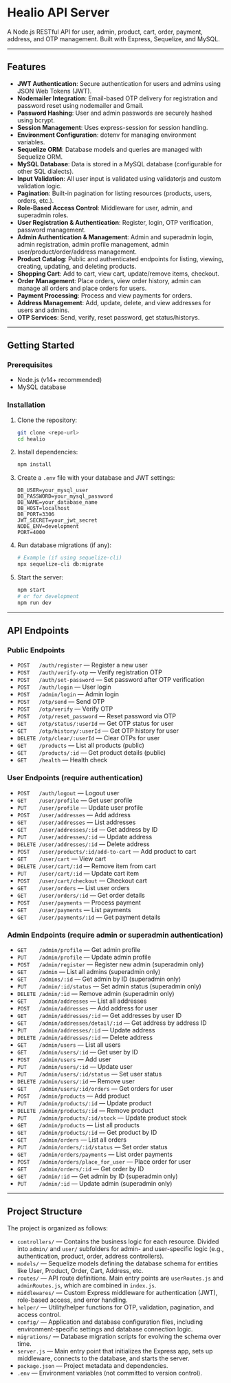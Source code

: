 # Healio API Server

A Node.js RESTful API for user, admin, product, cart, order, payment, address, and OTP management. Built with Express, Sequelize, and MySQL.

---

## Features

- **JWT Authentication**: Secure authentication for users and admins using JSON Web Tokens (JWT).
- **Nodemailer Integration**: Email-based OTP delivery for registration and password reset using nodemailer and Gmail.
- **Password Hashing**: User and admin passwords are securely hashed using bcrypt.
- **Session Management**: Uses express-session for session handling.
- **Environment Configuration**: dotenv for managing environment variables.
- **Sequelize ORM**: Database models and queries are managed with Sequelize ORM.
- **MySQL Database**: Data is stored in a MySQL database (configurable for other SQL dialects).
- **Input Validation**: All user input is validated using validatorjs and custom validation logic.
- **Pagination**: Built-in pagination for listing resources (products, users, orders, etc.).
- **Role-Based Access Control**: Middleware for user, admin, and superadmin roles.
- **User Registration & Authentication**: Register, login, OTP verification, password management.
- **Admin Authentication & Management**: Admin and superadmin login, admin registration, admin profile management, admin user/product/order/address management.
- **Product Catalog**: Public and authenticated endpoints for listing, viewing, creating, updating, and deleting products.
- **Shopping Cart**: Add to cart, view cart, update/remove items, checkout.
- **Order Management**: Place orders, view order history, admin can manage all orders and place orders for users.
- **Payment Processing**: Process and view payments for orders.
- **Address Management**: Add, update, delete, and view addresses for users and admins.
- **OTP Services**: Send, verify, reset password, get status/historys.

---

## Getting Started

### Prerequisites
- Node.js (v14+ recommended)
- MySQL database

### Installation
1. Clone the repository:
   ```bash
   git clone <repo-url>
   cd healio
   ```
2. Install dependencies:
   ```bash
   npm install
   ```
3. Create a `.env` file with your database and JWT settings:
   ```env
   DB_USER=your_mysql_user
   DB_PASSWORD=your_mysql_password
   DB_NAME=your_database_name
   DB_HOST=localhost
   DB_PORT=3306
   JWT_SECRET=your_jwt_secret
   NODE_ENV=development
   PORT=4000
   ```
4. Run database migrations (if any):
   ```bash
   # Example (if using sequelize-cli)
   npx sequelize-cli db:migrate
   ```
5. Start the server:
   ```bash
   npm start
   # or for development
   npm run dev
   ```

---

## API Endpoints

### Public Endpoints
- `POST   /auth/register` — Register a new user
- `POST   /auth/verify-otp` — Verify registration OTP
- `POST   /auth/set-password` — Set password after OTP verification
- `POST   /auth/login` — User login
- `POST   /admin/login` — Admin login
- `POST   /otp/send` — Send OTP
- `POST   /otp/verify` — Verify OTP
- `POST   /otp/reset_password` — Reset password via OTP
- `GET    /otp/status/:userId` — Get OTP status for user
- `GET    /otp/history/:userId` — Get OTP history for user
- `DELETE /otp/clear/:userId` — Clear OTPs for user
- `GET    /products` — List all products (public)
- `GET    /products/:id` — Get product details (public)
- `GET    /health` — Health check

### User Endpoints (require authentication)
- `POST   /auth/logout` — Logout user
- `GET    /user/profile` — Get user profile
- `PUT    /user/profile` — Update user profile
- `POST   /user/addresses` — Add address
- `GET    /user/addresses` — List addresses
- `GET    /user/addresses/:id` — Get address by ID
- `PUT    /user/addresses/:id` — Update address
- `DELETE /user/addresses/:id` — Delete address
- `POST   /user/products/:id/add-to-cart` — Add product to cart
- `GET    /user/cart` — View cart
- `DELETE /user/cart/:id` — Remove item from cart
- `PUT    /user/cart/:id` — Update cart item
- `POST   /user/cart/checkout` — Checkout cart
- `GET    /user/orders` — List user orders
- `GET    /user/orders/:id` — Get order details
- `POST   /user/payments` — Process payment
- `GET    /user/payments` — List payments
- `GET    /user/payments/:id` — Get payment details

### Admin Endpoints (require admin or superadmin authentication)
- `GET    /admin/profile` — Get admin profile
- `PUT    /admin/profile` — Update admin profile
- `POST   /admin/register` — Register new admin (superadmin only)
- `GET    /admin` — List all admins (superadmin only)
- `GET    /admins/:id` — Get admin by ID (superadmin only)
- `PUT    /admin/:id/status` — Set admin status (superadmin only)
- `DELETE /admin/:id` — Remove admin (superadmin only)
- `GET    /admin/addresses` — List all addresses
- `POST   /admin/addresses` — Add address for user
- `GET    /admin/addresses/:id` — Get addresses by user ID
- `GET    /admin/addresses/detail/:id` — Get address by address ID
- `PUT    /admin/addresses/:id` — Update address
- `DELETE /admin/addresses/:id` — Delete address
- `GET    /admin/users` — List all users
- `GET    /admin/users/:id` — Get user by ID
- `POST   /admin/users` — Add user
- `PUT    /admin/users/:id` — Update user
- `PUT    /admin/users/:id/status` — Set user status
- `DELETE /admin/users/:id` — Remove user
- `GET    /admin/users/:id/orders` — Get orders for user
- `POST   /admin/products` — Add product
- `PUT    /admin/products/:id` — Update product
- `DELETE /admin/products/:id` — Remove product
- `PUT    /admin/products/:id/stock` — Update product stock
- `GET    /admin/products` — List all products
- `GET    /admin/products/:id` — Get product by ID
- `GET    /admin/orders` — List all orders
- `PUT    /admin/orders/:id/status` — Set order status
- `GET    /admin/orders/payments` — List order payments
- `POST   /admin/orders/place_for_user` — Place order for user
- `GET    /admin/orders/:id` — Get order by ID
- `GET    /admin/:id` — Get admin by ID (superadmin only)
- `PUT    /admin/:id` — Update admin (superadmin only)

---

## Project Structure

The project is organized as follows:

- `controllers/` — Contains the business logic for each resource. Divided into `admin/` and `user/` subfolders for admin- and user-specific logic (e.g., authentication, product, order, address controllers).
- `models/` — Sequelize models defining the database schema for entities like User, Product, Order, Cart, Address, etc.
- `routes/` — API route definitions. Main entry points are `userRoutes.js` and `adminRoutes.js`, which are combined in `index.js`.
- `middlewares/` — Custom Express middleware for authentication (JWT), role-based access, and error handling.
- `helper/` — Utility/helper functions for OTP, validation, pagination, and access control.
- `config/` — Application and database configuration files, including environment-specific settings and database connection logic.
- `migrations/` — Database migration scripts for evolving the schema over time.
- `server.js` — Main entry point that initializes the Express app, sets up middleware, connects to the database, and starts the server.
- `package.json` — Project metadata and dependencies.
- `.env` — Environment variables (not committed to version control).
